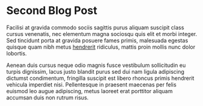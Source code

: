 # Second Blog Post

Facilisi at gravida commodo sociis sagittis purus aliquam suscipit class cursus venenatis, nec elementum magna sociosqu quis elit et morbi integer. Sed tincidunt porta at gravida posuere fames primis, malesuada egestas quisque quam nibh metus [hendrerit](https://noordermeer.ch) ridiculus, mattis proin mollis nunc dolor lobortis. 

Aenean duis cursus neque odio magnis fusce vestibulum sollicitudin eu turpis dignissim, lacus justo blandit purus sed dui nam ligula adipiscing dictumst condimentum, fringilla suscipit est libero rhoncus primis hendrerit vehicula imperdiet nisi. Pellentesque in praesent maecenas per felis euismod leo augue adipiscing, metus laoreet erat porttitor aliquam accumsan duis non rutrum risus.
